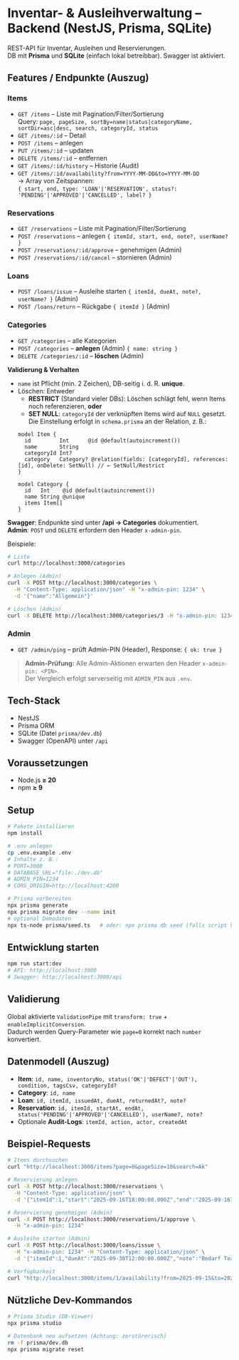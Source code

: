 # Inventar- & Ausleihverwaltung – Backend (NestJS, Prisma, SQLite)

REST-API für Inventar, Ausleihen und Reservierungen.  
DB mit **Prisma** und **SQLite** (einfach lokal betreibbar). Swagger ist aktiviert.

## Features / Endpunkte (Auszug)

### Items
- `GET /items` – Liste mit Pagination/Filter/Sortierung  
  Query: `page, pageSize, sortBy=name|status|categoryName, sortDir=asc|desc, search, categoryId, status`
- `GET /items/:id` – Detail
- `POST /items` – anlegen
- `PUT /items/:id` – updaten
- `DELETE /items/:id` – entfernen
- `GET /items/:id/history` – Historie (Audit)
- `GET /items/:id/availability?from=YYYY-MM-DD&to=YYYY-MM-DD`  
  → Array von Zeitspannen:  
  `{ start, end, type: 'LOAN'|'RESERVATION', status?: 'PENDING'|'APPROVED'|'CANCELLED', label? }`

### Reservations
- `GET /reservations` – Liste mit Pagination/Filter/Sortierung  
- `POST /reservations` – anlegen `{ itemId, start, end, note?, userName? }`
- `POST /reservations/:id/approve` – genehmigen (Admin)
- `POST /reservations/:id/cancel` – stornieren (Admin)

### Loans
- `POST /loans/issue` – Ausleihe starten `{ itemId, dueAt, note?, userName? }` (Admin)
- `POST /loans/return` – Rückgabe `{ itemId }` (Admin)

### Categories
- `GET /categories` – alle Kategorien
- `POST /categories` – **anlegen** (Admin) `{ name: string }`
- `DELETE /categories/:id` – **löschen** (Admin)

**Validierung & Verhalten**
- `name` ist Pflicht (min. 2 Zeichen), DB-seitig i. d. R. **unique**.  
- Löschen: Entweder
  - **RESTRICT** (Standard vieler DBs): Löschen schlägt fehl, wenn Items noch referenzieren, **oder**
  - **SET NULL**: `categoryId` der verknüpften Items wird auf `NULL` gesetzt.  
  Die Einstellung erfolgt in `schema.prisma` an der Relation, z. B.:
  ```prisma
  model Item {
    id         Int      @id @default(autoincrement())
    name       String
    categoryId Int?
    category   Category? @relation(fields: [categoryId], references: [id], onDelete: SetNull) // ← SetNull/Restrict
  }

  model Category {
    id   Int    @id @default(autoincrement())
    name String @unique
    items Item[]
  }
  ```

**Swagger**: Endpunkte sind unter **/api → Categories** dokumentiert.  
**Admin**: `POST` und `DELETE` erfordern den Header `x-admin-pin`.

Beispiele:
```bash
# Liste
curl http://localhost:3000/categories

# Anlegen (Admin)
curl -X POST http://localhost:3000/categories \
  -H "Content-Type: application/json" -H "x-admin-pin: 1234" \
  -d '{"name":"Allgemein"}'

# Löschen (Admin)
curl -X DELETE http://localhost:3000/categories/3 -H "x-admin-pin: 1234"
```

### Admin
- `GET /admin/ping` – prüft Admin-PIN (Header), Response: `{ ok: true }`

> **Admin-Prüfung:** Alle Admin-Aktionen erwarten den Header `x-admin-pin: <PIN>`.  
> Der Vergleich erfolgt serverseitig mit `ADMIN_PIN` aus `.env`.

## Tech-Stack

- NestJS
- Prisma ORM
- SQLite (Datei `prisma/dev.db`)
- Swagger (OpenAPI) unter `/api`

## Voraussetzungen

- Node.js **≥ 20**
- npm **≥ 9**

## Setup

```bash
# Pakete installieren
npm install

# .env anlegen
cp .env.example .env
# Inhalte z. B.:
# PORT=3000
# DATABASE_URL="file:./dev.db"
# ADMIN_PIN=1234
# CORS_ORIGIN=http://localhost:4200

# Prisma vorbereiten
npx prisma generate
npx prisma migrate dev --name init
# optional Demodaten
npx ts-node prisma/seed.ts   # oder: npx prisma db seed (falls script hinterlegt)
```

## Entwicklung starten

```bash
npm run start:dev
# API: http://localhost:3000
# Swagger: http://localhost:3000/api
```

## Validierung

Global aktivierte `ValidationPipe` mit `transform: true` + `enableImplicitConversion`.  
Dadurch werden Query-Parameter wie `page=0` korrekt nach `number` konvertiert.

## Datenmodell (Auszug)

- **Item**: `id, name, inventoryNo, status('OK'|'DEFECT'|'OUT'), condition, tagsCsv, categoryId?`
- **Category**: `id, name`
- **Loan**: `id, itemId, issuedAt, dueAt, returnedAt?, note?`
- **Reservation**: `id, itemId, startAt, endAt, status('PENDING'|'APPROVED'|'CANCELLED'), userName?, note?`
- Optionale **Audit-Logs**: `itemId, action, actor, createdAt`

## Beispiel-Requests

```bash
# Items durchsuchen
curl "http://localhost:3000/items?page=0&pageSize=10&search=Ak"

# Reservierung anlegen
curl -X POST http://localhost:3000/reservations \
  -H "Content-Type: application/json" \
  -d '{"itemId":1,"start":"2025-09-16T18:00:00.000Z","end":"2025-09-16T19:00:00.000Z","userName":"user"}'

# Reservierung genehmigen (Admin)
curl -X POST http://localhost:3000/reservations/1/approve \
  -H "x-admin-pin: 1234"

# Ausleihe starten (Admin)
curl -X POST http://localhost:3000/loans/issue \
  -H "x-admin-pin: 1234" -H "Content-Type: application/json" \
  -d '{"itemId":1,"dueAt":"2025-09-30T12:00:00.000Z","note":"Bedarf Team"}'

# Verfügbarkeit
curl "http://localhost:3000/items/1/availability?from=2025-09-15&to=2025-10-06"
```

## Nützliche Dev-Kommandos

```bash
# Prisma Studio (DB-Viewer)
npx prisma studio

# Datenbank neu aufsetzen (Achtung: zerstörerisch)
rm -f prisma/dev.db
npx prisma migrate reset
```
